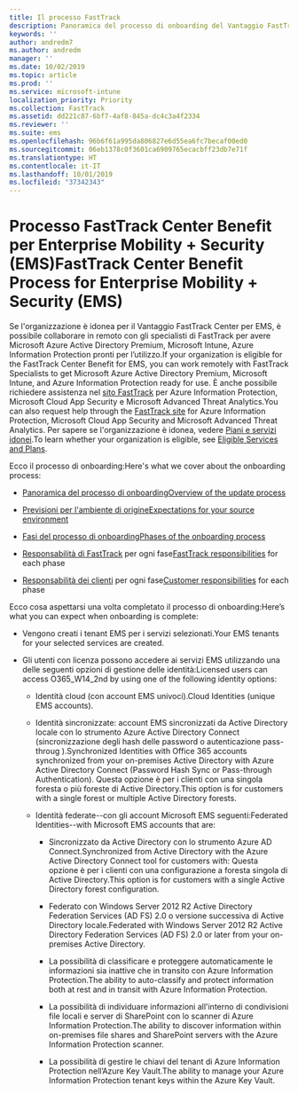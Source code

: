 ```yaml
---
title: Il processo FastTrack
description: Panoramica del processo di onboarding del Vantaggio FastTrack Center
keywords: ''
author: andredm7
ms.author: andredm
manager: ''
ms.date: 10/02/2019
ms.topic: article
ms.prod: ''
ms.service: microsoft-intune
localization_priority: Priority
ms.collection: FastTrack
ms.assetid: dd221c87-6bf7-4af8-845a-dc4c3a4f2334
ms.reviewer: ''
ms.suite: ems
ms.openlocfilehash: 96b6f61a995da806827e6d55ea6fc7becaf00ed0
ms.sourcegitcommit: 06eb1378c0f3601ca6909765ecacbff23db7e71f
ms.translationtype: HT
ms.contentlocale: it-IT
ms.lasthandoff: 10/01/2019
ms.locfileid: "37342343"
---
```

# <a name="fasttrack-center-benefit-process-for-enterprise-mobility--security-ems"></a><span data-ttu-id="94f00-103">Processo FastTrack Center Benefit per Enterprise Mobility + Security (EMS)</span><span class="sxs-lookup"><span data-stu-id="94f00-103">FastTrack Center Benefit Process for Enterprise Mobility + Security (EMS)</span></span>
<span data-ttu-id="94f00-104">Se l'organizzazione è idonea per il Vantaggio FastTrack Center per EMS, è possibile collaborare in remoto con gli specialisti di FastTrack per avere Microsoft Azure Active Directory Premium, Microsoft Intune, Azure Information Protection pronti per l’utilizzo.</span><span class="sxs-lookup"><span data-stu-id="94f00-104">If your organization is eligible for the FastTrack Center Benefit for EMS, you can work remotely with FastTrack Specialists to get Microsoft Azure Active Directory Premium, Microsoft Intune, and Azure Information Protection ready for use.</span></span> <span data-ttu-id="94f00-105">È anche possibile richiedere assistenza nel [sito FastTrack](https://www.microsoft.com/fasttrack/microsoft-365/ems) per Azure Information Protection, Microsoft Cloud App Security e Microsoft Advanced Threat Analytics.</span><span class="sxs-lookup"><span data-stu-id="94f00-105">You can also request help through the [FastTrack site](https://www.microsoft.com/fasttrack/microsoft-365/ems) for Azure Information Protection, Microsoft Cloud App Security and Microsoft Advanced Threat Analytics.</span></span> <span data-ttu-id="94f00-106">Per sapere se l'organizzazione è idonea, vedere [Piani e servizi idonei](M365-eligible-services-and-plans.md).</span><span class="sxs-lookup"><span data-stu-id="94f00-106">To learn whether your organization is eligible, see [Eligible Services and Plans](M365-eligible-services-and-plans.md).</span></span>


<span data-ttu-id="94f00-107">Ecco il processo di onboarding:</span><span class="sxs-lookup"><span data-stu-id="94f00-107">Here's what we cover about the onboarding process:</span></span>

-   [<span data-ttu-id="94f00-108">Panoramica del processo di onboarding</span><span class="sxs-lookup"><span data-stu-id="94f00-108">Overview of the update process</span></span>](EMS-fasttrack-benefit-overview.md)

-   [<span data-ttu-id="94f00-109">Previsioni per l'ambiente di origine</span><span class="sxs-lookup"><span data-stu-id="94f00-109">Expectations for your source environment</span></span>](EMS-source-environment-expectations.md)

-   [<span data-ttu-id="94f00-110">Fasi del processo di onboarding</span><span class="sxs-lookup"><span data-stu-id="94f00-110">Phases of the onboarding process</span></span>](EMS-onboarding-phases.md)

-   <span data-ttu-id="94f00-111">[Responsabilità di FastTrack](EMS-fasttrack-responsibilities.md) per ogni fase</span><span class="sxs-lookup"><span data-stu-id="94f00-111">[FastTrack responsibilities](EMS-fasttrack-responsibilities.md) for each phase</span></span>

-   <span data-ttu-id="94f00-112">[Responsabilità dei clienti](EMS-your-responsibilities.md) per ogni fase</span><span class="sxs-lookup"><span data-stu-id="94f00-112">[Customer responsibilities](EMS-your-responsibilities.md) for each phase</span></span>

<span data-ttu-id="94f00-113">Ecco cosa aspettarsi una volta completato il processo di onboarding:</span><span class="sxs-lookup"><span data-stu-id="94f00-113">Here’s what you can expect when onboarding is complete:</span></span>

-   <span data-ttu-id="94f00-114">Vengono creati i tenant EMS per i servizi selezionati.</span><span class="sxs-lookup"><span data-stu-id="94f00-114">Your EMS tenants for your selected services are created.</span></span>

-   <span data-ttu-id="94f00-115">Gli utenti con licenza possono accedere ai servizi EMS utilizzando una delle seguenti opzioni di gestione delle identità:</span><span class="sxs-lookup"><span data-stu-id="94f00-115">Licensed users can access O365_W14_2nd by using one of the following identity options:</span></span>

    -   <span data-ttu-id="94f00-116">Identità cloud (con account EMS univoci).</span><span class="sxs-lookup"><span data-stu-id="94f00-116">Cloud Identities (unique EMS accounts).</span></span>

    -   <span data-ttu-id="94f00-117">Identità sincronizzate: account EMS sincronizzati da Active Directory locale con lo strumento Azure Active Directory Connect (sincronizzazione degli hash delle password o autenticazione pass-throug ).</span><span class="sxs-lookup"><span data-stu-id="94f00-117">Synchronized Identities with Office 365 accounts synchronized from your on-premises Active Directory with Azure Active Directory Connect (Password Hash Sync or Pass-through Authentication).</span></span> <span data-ttu-id="94f00-118">Questa opzione è per i clienti con una singola foresta o più foreste di Active Directory.</span><span class="sxs-lookup"><span data-stu-id="94f00-118">This option is for customers with a single forest or multiple Active Directory forests.</span></span>

    -   <span data-ttu-id="94f00-119">Identità federate--con gli account Microsoft EMS seguenti:</span><span class="sxs-lookup"><span data-stu-id="94f00-119">Federated Identities--with Microsoft EMS accounts that are:</span></span>

        -   <span data-ttu-id="94f00-120">Sincronizzato da Active Directory con lo strumento Azure AD Connect.</span><span class="sxs-lookup"><span data-stu-id="94f00-120">Synchronized from Active Directory with the Azure Active Directory Connect tool for customers with:</span></span> <span data-ttu-id="94f00-121">Questa opzione è per i clienti con una configurazione a foresta singola di Active Directory.</span><span class="sxs-lookup"><span data-stu-id="94f00-121">This option is for customers with a single Active Directory forest configuration.</span></span>

        -   <span data-ttu-id="94f00-122">Federato con Windows Server 2012 R2 Active Directory Federation Services (AD FS) 2.0 o versione successiva di Active Directory locale.</span><span class="sxs-lookup"><span data-stu-id="94f00-122">Federated with Windows Server 2012 R2 Active Directory Federation Services (AD FS) 2.0 or later from your on-premises Active Directory.</span></span>

        -   <span data-ttu-id="94f00-123">La possibilità di classificare e proteggere automaticamente le informazioni sia inattive che in transito con Azure Information Protection.</span><span class="sxs-lookup"><span data-stu-id="94f00-123">The ability to auto-classify and protect information both at rest and in transit with Azure Information Protection.</span></span> 

        -   <span data-ttu-id="94f00-124">La possibilità di individuare informazioni all'interno di condivisioni file locali e server di SharePoint con lo scanner di Azure Information Protection.</span><span class="sxs-lookup"><span data-stu-id="94f00-124">The ability to discover information within on-premises file shares and SharePoint servers with the Azure Information Protection scanner.</span></span> 

        -   <span data-ttu-id="94f00-125">La possibilità di gestire le chiavi del tenant di Azure Information Protection nell’Azure Key Vault.</span><span class="sxs-lookup"><span data-stu-id="94f00-125">The ability to manage your Azure Information Protection tenant keys within the Azure Key Vault.</span></span> 
